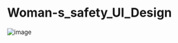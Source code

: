 # Woman-s_safety_UI_Design
![image](https://user-images.githubusercontent.com/69636277/98123109-75515b00-1ed7-11eb-842e-dc2ccc720053.png)
